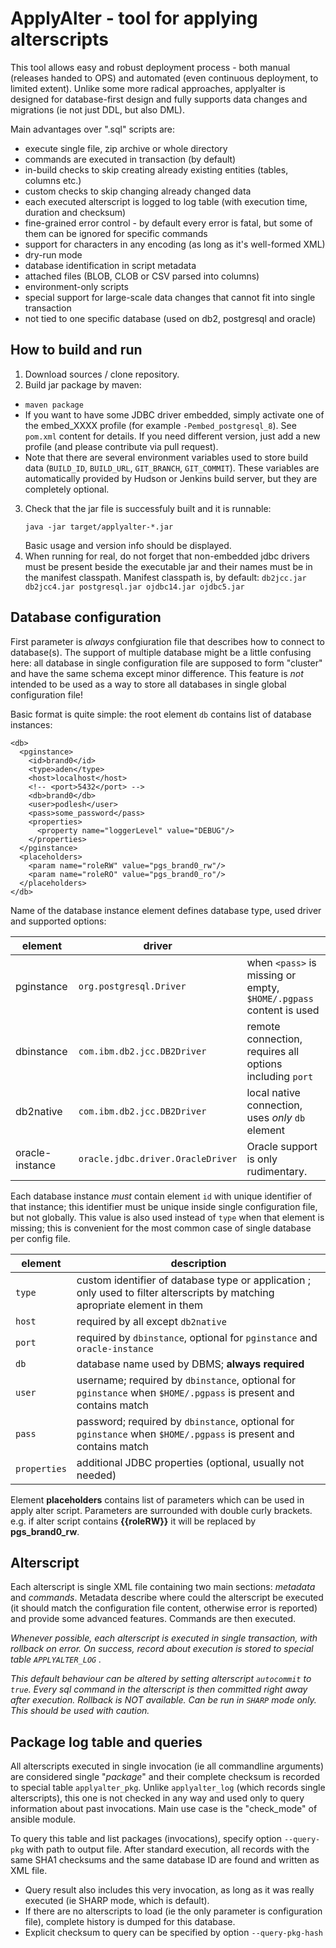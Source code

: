 
ApplyAlter - tool for applying alterscripts
==========

This tool allows easy and robust deployment process - both manual (releases handed to OPS) and automated (even continuous deployment, to limited extent). Unlike some more radical approaches, applyalter is designed for database-first design and fully supports data changes and migrations (ie not just DDL, but also DML).

Main advantages over ".sql" scripts are:
* execute single file, zip archive or whole directory
* commands are executed in transaction (by default)
* in-build checks to skip creating already existing entities (tables, columns etc.)
* custom checks to skip changing already changed data
* each executed alterscript is logged to log table (with execution time, duration and checksum)
* fine-grained error control - by default every error is fatal, but some of them can be ignored for specific commands
* support for characters in any encoding (as long as it's well-formed XML)
* dry-run mode
* database identification in script metadata
* attached files (BLOB, CLOB or CSV parsed into columns)
* environment-only scripts
* special support for large-scale data changes that cannot fit into single transaction
* not tied to one specific database (used on db2, postgresql and oracle)

How to build and run
--------------------

1. Download sources / clone repository.
2. Build jar package by maven:
  + `maven package`
  + If you want to have some JDBC driver embedded, simply activate one of the embed_XXXX profile (for example `-Pembed_postgresql_8`).
    See `pom.xml` content for details. If you need different version, just add a new profile (and please contribute via pull request).
  + Note that there are several environment variables used to store build data (`BUILD_ID`, `BUILD_URL`, `GIT_BRANCH`, `GIT_COMMIT`).
    These variables are automatically provided by Hudson or Jenkins build server, but they are completely optional.
3. Check that the jar file is successfuly built and it is runnable:
    ```
    java -jar target/applyalter-*.jar
    ```
    Basic usage and version info should be displayed.
4. When running for real, do not forget that non-embedded jdbc drivers must be present beside the executable jar
   and their names must be in the manifest classpath. Manifest classpath is, by default:
   `db2jcc.jar db2jcc4.jar postgresql.jar ojdbc14.jar ojdbc5.jar`

Database configuration
----------------------
First parameter is *always* confgiuration file that describes how to connect to database(s).
The support of multiple database might be a little confusing here: all database in single configuration file
are supposed to form "cluster" and have the same schema except minor difference. This feature is *not*
intended to be used as a way to store all databases in single global configuration file!

Basic format is quite simple: the root element `db` contains list of database instances:
```
<db>
  <pginstance>
    <id>brand0</id>
    <type>aden</type>
    <host>localhost</host>
    <!-- <port>5432</port> -->
    <db>brand0</db>
    <user>podlesh</user>
    <pass>some_password</pass>
    <properties>
      <property name="loggerLevel" value="DEBUG"/>
    </properties>
  </pginstance>
  <placeholders>
    <param name="roleRW" value="pgs_brand0_rw"/>
    <param name="roleRO" value="pgs_brand0_ro"/>
  </placeholders>
</db>
```

Name of the database instance element defines database type, used driver and supported options:

| element | driver | |
| ---------- | ----------------------- | ------------------- |
| pginstance | `org.postgresql.Driver` | when `<pass>` is missing or empty, `$HOME/.pgpass` content is used  |
| dbinstance | `com.ibm.db2.jcc.DB2Driver` | remote connection, requires all options including `port` |
| db2native | `com.ibm.db2.jcc.DB2Driver` | local native connection, uses *only*  `db` element |
| oracle-instance | `oracle.jdbc.driver.OracleDriver` | Oracle support is only rudimentary. | 

Each database instance *must* contain element `id` with unique identifier of that instance; this identifier
must be unique inside single configuration file, but not globally.
This value is also used instead of `type` when that element is missing; this is convenient for the most common 
case of single database per config file.

| element | description |
| ------ | ------------------- |
| `type` | custom identifier of database type or application ; only used to filter alterscripts by matching apropriate element in them |
| `host` | required by all except `db2native` |
| `port` | required by `dbinstance`, optional for `pginstance` and `oracle-instance` |
| `db` | database name used by DBMS; **always required** |
| `user` | username; required by `dbinstance`, optional for `pginstance` when `$HOME/.pgpass` is present and contains match |
| `pass` | password; required by `dbinstance`, optional for `pginstance` when `$HOME/.pgpass` is present and contains match |
| `properties` | additional JDBC properties (optional, usually not needed)  |

Element **placeholders** contains list of parameters which can be used in apply alter script.
Parameters are surrounded with double curly brackets.
e.g. if alter script contains **{{roleRW}}** it will be replaced by **pgs_brand0_rw**.  

Alterscript
-----------
Each alterscript is single XML file containing two main sections: *metadata* and *commands*. Metadata
describe where could the alterscript be executed (it should match the configuration file content, otherwise error is reported)
and provide some advanced features. Commands are then executed.

*Whenever possible, each alterscript is executed in single transaction, with rollback on error. On success, record about
execution is stored to special table `APPLYALTER_LOG` .* 

*This default behaviour can be altered by setting alterscript `autocommit` to `true`. Every sql command in the alterscript is 
then committed right away after execution. Rollback is NOT available. Can be run in `SHARP` mode only. This should be used with caution.*

Package log table and queries
-----------------------------
All alterscripts executed in single invocation (ie all commandline arguments)
are considered single "*package*" and their complete checksum is recorded to
special table `applyalter_pkg`. Unlike `applyalter_log` (which records single
alterscripts), this one is not checked in any way and used only to query information
about past invocations. Main use case is the "check_mode" of ansible module.

To query this table and list packages (invocations), specify option `--query-pkg`
with path to output file. After standard execution, all records with the same
SHA1 checksums and the same database ID are found and written as XML file.
* Query result also includes this very invocation, as long as it was really executed
  (ie SHARP mode, which is default).
* If there are no alterscripts to load (ie the only parameter is configuration file),
  complete history is dumped for this database.
* Explicit checksum to query can be specified by option `--query-pkg-hash`
